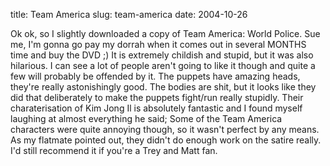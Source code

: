 title: Team America
slug: team-america
date: 2004-10-26


Ok ok, so I slightly downloaded a copy of Team America: World Police. Sue me, I'm gonna go pay my dorrah when it comes out in several MONTHS time and buy the DVD ;)
It is extremely childish and stupid, but it was also hilarious. I can see a lot of people aren't going to like it though and quite a few will probably be offended by it.
The puppets have amazing heads, they're really astonishingly good. The bodies are shit, but it looks like they did that deliberately to make the puppets fight/run really stupidly.
Their charaterisation of Kim Jong Il is absolutely fantastic and I found myself laughing at almost everything he said; Some of the Team America characters were quite annoying though, so it wasn't perfect by any means.
As my flatmate pointed out, they didn't do enough work on the satire really. I'd still recommend it if you're a Trey and Matt fan.
